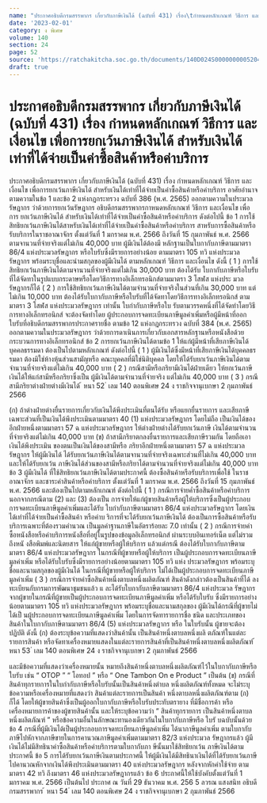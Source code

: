 ```yaml
---
name: "ประกาศอธิบดีกรมสรรพากร เกี่ยวกับภาษีเงินได้ (ฉบับที่ 431) เรื่อง\tกำหนดหลักเกณฑ์ วิธีการ และเงื่อนไข เพื่อการยกเว้นภาษีเงินได้ สำหรับเงินได้เท่าที่ได้จ่ายเป็นค่าซื้อสินค้าหรือค่าบริการ"
date: '2023-02-01'
category: ง พิเศษ
volume: 140
section: 24
page: 52
source: 'https://ratchakitcha.soc.go.th/documents/140D024S0000000005204.pdf'
draft: true
---
```


# ประกาศอธิบดีกรมสรรพากร เกี่ยวกับภาษีเงินได้ (ฉบับที่ 431) เรื่อง	กำหนดหลักเกณฑ์ วิธีการ และเงื่อนไข เพื่อการยกเว้นภาษีเงินได้ สำหรับเงินได้เท่าที่ได้จ่ายเป็นค่าซื้อสินค้าหรือค่าบริการ

ประกาศอธิบดีกรมสรรพากร เกี่ยวกับภาษีเงินได้ (ฉบับที่ 431) เรื่อง กำหนดหลักเกณฑ์ วิธีการ และเงื่อนไข เพื่อการยกเว้นภาษีเงินได้ สำหรับเงินได้เท่าที่ได้จ่ายเป็นค่าซื้อสินค้าหรือค่าบริการ อาศัยอำนาจตามความในข้อ 1 และข้อ 2 แห่งกฎกระทรวง ฉบับที่ 386 (พ.ศ. 2565) ออกตามความในประมวลรัษฎากร ว่าด้วยการยกเว้นรัษฎากร อธิบดีกรมสรรพากรกาหนดหลักเกณฑ์ วิธีการ และเงื่อนไข เพื่อการ ยกเว้นภาษีเงินได้ สำหรับเงินได้เท่าที่ได้จ่ายเป็นค่าซื้อสินค้าหรือค่าบริการ ดังต่อไปนี้ ข้อ 1 การใช้สิทธิยกเว้นภาษีเงินได้สาหรับเงินได้เท่าที่ได้จ่ายเป็นค่าซื้อสินค้าหรือค่าบริการ สาหรับการซื้อสินค้าหรือรับบริการในราชอาณาจักร ตั้งแต่วันที่ 1 มกราคม พ.ศ. 2566 ถึงวันที่ 15 กุมภาพันธ์ พ.ศ. 2566 ตามจานวนที่จ่ายจริงแต่ไม่เกิน 40,000 บาท ผู้มีเงินได้ต้องมี หลักฐานเป็นใบกากับภาษีตามมาตรา 86/4 แห่งประมวลรัษฎากร หรือใบรับซึ่งมีรายการอย่างน้อย ตามมาตรา 105 ทวิ แห่งประมวลรัษฎากร พร้อมระบุชื่อและนำมสกุลของผู้มีเงินได้ ตามหลักเกณฑ์ วิธีการ และเงื่อนไข ดังนี้ ( 1 ) การใช้สิทธิยกเว้นภาษีเงินได้ตามจานวนที่จ่ายจริงแต่ไม่เกิน 30,000 บาท ต้องได้รับ ใบกากับภาษีหรือใบรับที่ได้จัดทาในรูปแบบกระดาษหรือโดยวิธีการทางอิเล็กทรอนิกส์ตามมาตรา 3 โสฬส แห่งประ มวลรัษฎากรก็ได้ ( 2 ) การใช้สิทธิยกเว้นภาษีเงินได้ตามจำนวนที่จ่ายจริงในส่วนที่เกิน 30,000 บาท แต่ไม่เกิน 10,000 บาท ต้องได้รับใบกากับภาษีหรือใบรับที่ได้จัดทาโดยวิธีการทางอิเล็กทรอนิกส์ ตามมาตรา 3 โสฬส แห่งประมวลรัษฎากร เท่านั้น ใบกำกับภาษีหรือใบ รับตามวรรคหนึ่งที่ได้จัดทำโดยวิธีการทางอิเล็กทรอนิกส์ จะต้องจัดทำโดย ผู้ประกอบการจดทะเบียนภาษีมูลค่าเพิ่มหรือผู้มีหน้าที่ออกใบรับที่อธิบดีกรมสรรพากรประกาศรายชื่อ ตามข้อ 12 แห่งกฎกระทรวง ฉบับที่ 384 (พ.ศ. 2565) ออกตามความในประมวลรัษฎากร ว่าด้วยการดาเนินการเกี่ยวกับเอกสารหลักฐานหรือหนังสือด้วยกระบวนการทางอิเล็กทรอนิกส์ ข้อ 2 การยกเว้นภาษีเงินได้ตามข้อ 1 ให้แก่ผู้มีหน้าที่เสียภาษีเงินได้บุคคลธรรมดา ต้องเป็นไปตามหลักเกณฑ์ ดังต่อไปนี้ ( 1 ) ผู้มีเงินได้ซึ่งมีหน้าที่เสียภาษีเงินได้บุคคลธร รมดา ต้องมิใช่ห้างหุ้นส่วนสามัญหรือ คณะบุคคลที่มิใช่นิติบุคคล โดยให้ได้รับยกเว้นภาษีเงินได้ตามจำนวนที่จ่ายจริงแต่ไม่เกิน 40,000 บาท ( 2 ) กรณีสามีหรือภริยามีเงินได้ฝ่ายเดียว ให้ยกเว้นภาษีเงินได้ให้แก่สามีหรือภริยาซึ่งเป็น ผู้มีเงินได้ตามจำนวนที่จ่ายจริง แต่ไม่เกิน 40,000 บาท ( 3 ) กรณีสามีภริยาต่างฝ่ายต่างมีเงินได้ ้ หนา 52 ่ เลม 140 ตอนพิเศษ 24 ง ราชกิจจานุเบกษา 2 กุมภาพันธ์ 2566

(ก) ถ้าต่างฝ่ายต่างยื่นรายการเกี่ยวกับเงินได้พึงประเมินที่ตนได้รับ หรือแยกยื่นรายการ และเสียภาษีเฉพาะส่วนที่เป็นเงินได้พึงประเมินตามมาตรา 40 (1) แห่งประมวลรัษฎากร โดยไม่ถือ เป็นเงินได้ของอีกฝ่ายหนึ่งตามมาตรา 57 ฉ แห่งประมวลรัษฎากร ให้ต่างฝ่ายต่างได้รับยกเว้นภาษี เงินได้ตามจำนวนที่จ่ายจริงแต่ไม่เกิน 40,000 บาท (ข) ถ้าสามีภริยาตกลงยื่นรายการและเสียภาษีรวมกัน โดยถือเอาเงินได้พึงประเมิน ของตนเป็นเงินได้ของสามีหรือ ภริยาอีกฝ่ายหนึ่งตามมาตรา 57 ฉ แห่งประมวลรัษฎากร ให้ผู้มีเงินได้ ได้รับยกเว้นภาษีเงินได้ตามจานวนที่จ่ายจริงเฉพาะส่วนที่ไม่เกิน 40,000 บาท และให้ได้รับยกเว้น ภาษีเงินได้ส่วนของสามีหรือภริยาได้ตามจำนวนที่จ่ายจริงแต่ไม่เกิน 40,000 บาท ข้อ 3 ผู้มีเงินได้ ที่ใช้สิทธิยกเว้นภาษีเงินได้ตามประกาศนี้ ต้องซื้อสินค้าหรือรับบริการเพื่อใช้ ในราชอาณาจักร และชาระค่าสินค้าหรือค่าบริการ ตั้งแต่วันที่ 1 มกราคม พ.ศ. 2566 ถึงวันที่ 15 กุมภาพันธ์ พ.ศ. 2566 และต้องเป็นไปตามหลักเกณฑ์ ดังต่อไปนี้ ( 1 ) กรณีการจ่ายค่ำซื้อสินค้าหรือค่าบริการ นอกจากกรณีตาม (2) และ (3) ต้องเป็น การจ่ายให้แก่ผู้ขายสินค้าหรือผู้ให้บริการซึ่งเป็นผู้ประกอบการจดทะเบียนภาษีมูลค่าเพิ่มและได้รับ ใบกำกับภาษีตามมาตรา 86/4 แห่งประมวลรัษฎากร โดยเงินได้เท่าที่ได้จ่ายเป็นค่าซื้อสินค้า หรือค่าบ ริการที่จะได้รับยกเว้นภาษีเงินได้ ต้องเป็นการซื้อสินค้าหรือรับบริการเฉพาะที่ต้องรวมคำนวณ เป็นมูลค่าฐานภาษีในอัตราร้อยละ 7.0 เท่านั้น ( 2 ) กรณีการจ่ายค่าซื้อหนังสือหรือค่าบริการหนังสือที่อยู่ในรูปของข้อมูลอิเล็กทรอนิกส์ ผ่านระบบอินเทอร์เน็ต แต่ไม่รวมถึงหนั งสือพิมพ์และนิตยสาร ให้แก่ผู้ขายหรือผู้ให้บริการ แล้วแต่กรณี ต้องได้รับใบกากับภาษีตามมาตรา 86/4 แห่งประมวลรัษฎากร ในกรณีที่ผู้ขายหรือผู้ให้บริการ เป็นผู้ประกอบการจดทะเบียนภาษีมูลค่าเพิ่ม หรือได้รับใบรับซึ่งมีรายการอย่างน้อยตามมาตรา 105 ทวิ แห่ง ประมวลรัษฎากร พร้อมระบุชื่อและนามสกุลของผู้มีเงินได้ ในกรณีที่ผู้ขายหรือผู้ให้บริการ ไม่ได้เป็นผู้ประกอบการจดทะเบียนภาษีมูลค่าเพิ่ม ( 3 ) กรณีการจ่ายค่าซื้อสินค้าหนึ่งตาบลหนึ่งผลิตภัณฑ์ สินค้าดังกล่าวต้องเป็นสินค้าที่ได้ ลงทะเบียนกับกรมการพัฒนาชุมชนแล้ว แ ละได้รับใบกากับภาษีตามมาตรา 86/4 แห่งประมวล รัษฎากร จากผู้ขายในกรณีที่ผู้ขายเป็นผู้ประกอบการจดทะเบียนภาษีมูลค่าเพิ่ม หรือได้รับใบรับ ซึ่งมีรายการอย่างน้อยตามมาตรา 105 ทวิ แห่งประมวลรัษฎากร พร้อมระบุชื่อและนามสกุลของ ผู้มีเงินได้กรณีที่ผู้ขายไม่ได้เป็ นผู้ประกอบการจดทะเบียนภาษีมูลค่าเพิ่ม โดยในการจัดทารายการชื่อ ชนิด และประเภทของสินค้าในใบกากับภาษีตามมาตรา 86/4 (5) แห่งประมวลรัษฎากร หรือ ในใบรับนั้น ผู้ขายจะต้องปฏิบัติ ดังนี้ (ก) ต้องระบุข้อความที่แสดงว่าสินค้านั้น เป็นสินค้าหนึ่งตาบลหนึ่งผลิ ตภัณฑ์ในแต่ละ รายการสินค้า หรือจัดทาเครื่องหมายแสดงในแต่ละรายการสินค้าที่เป็นสินค้าหนึ่งตาบลหนึ่งผลิตภัณฑ์ ้ หนา 53 ่ เลม 140 ตอนพิเศษ 24 ง ราชกิจจานุเบกษา 2 กุมภาพันธ์ 2566

และมีข้อความที่แสดงว่าเครื่องหมายนั้น หมายถึงสินค้าหนึ่งตาบลหนึ่งผลิตภัณฑ์ไว้ในใบกากับภาษีหรือ ใบรับ เช่น “ OTOP ” “ โอทอป ” หรือ “ One Tambon On e Product ” เป็นต้น (ข) กรณีที่สินค้าทุกรายการในใบกำกับภาษีหรือใบรับนั้นเป็นสินค้าหนึ่งตำบล หนึ่งผลิตภัณฑ์ทั้งหมด จะไม่ระบุข้อความหรือเครื่องหมายที่แสดงว่า สินค้าแต่ละรายการเป็นสินค้า หนึ่งตาบลหนึ่งผลิตภัณฑ์ตาม (ก) ก็ได้ โดยให้ผู้ขายสินค้าซึ่งเป็นผู้ออกใบกากับภาษีหรือใบรับประทับตรายาง ที่มีชื่อการค้า หรือเครื่องหมายการค้าของผู้ขายสินค้านั้น และให้ระบุข้อความว่า “ สินค้าทุกรายการ เป็นสินค้าหนึ่งตาบลหนึ่งผลิตภัณฑ์ ” หรือข้อความอื่นในลักษณะทานองเดียวกันในใบกากับภาษีหรือ ใบรั บฉบับนั้นด้วย ข้อ 4 กรณีที่ผู้มีเงินได้เป็นผู้ประกอบการจดทะเบียนภาษีมูลค่าเพิ่ม ได้นาภาษีมูลค่าเพิ่ม ตามใบกากับภาษีไปหักจากภาษีขายในการคานวณภาษีมูลค่าเพิ่มตามมาตรา 82/3 แห่งประมวล รัษฎากรแล้ว ผู้มีเงินได้ไม่มีสิทธินาค่าซื้อสินค้าหรือค่าบริการตามใบกากับภา ษีนั้นมาใช้สิทธิยกเว้น ภาษีเงินได้ตามประกาศนี้ ข้อ 5 การได้รับยกเว้นภาษีเงินตามประกาศนี้ ให้ผู้มีเงินได้มีสิทธินาเงินได้ที่ได้รับยกเว้นภาษี ไปคานวณหักจากเงินได้พึงประเมินตามมาตรา 40 แห่งประมวลรัษฎากร หลังจากหักค่าใช้จ่าย ตามมาตรา 42 ทวิ ถึงมาตรา 46 แห่งประมวลรัษฎากรแล้ว ข้อ 6 ประกาศนี้ให้ใช้บังคับตั้งแต่วันที่ 1 มกราคม พ.ศ. 2566 เป็นต้นไป ประกาศ ณ วันที่ 29 ธันวาคม พ.ศ. 256 5 ลวรณ แสงสนิท อธิบดีกรมสรรพากร ้ หนา 54 ่ เลม 140 ตอนพิเศษ 24 ง ราชกิจจานุเบกษา 2 กุมภาพันธ์ 2566
